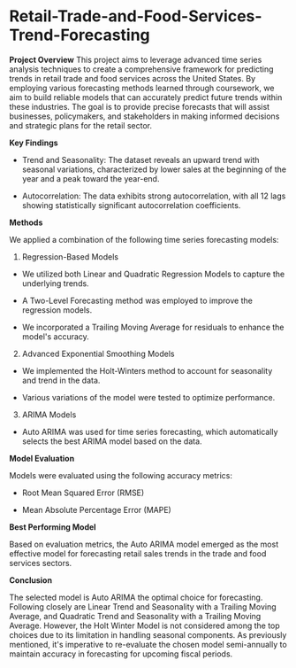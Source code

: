 # Retail-Trade-and-Food-Services-Trend-Forecasting

**Project Overview**
This project aims to leverage advanced time series analysis techniques to create a comprehensive framework for predicting trends in retail trade and food services across the United States. By employing various forecasting methods learned through coursework, we aim to build reliable models that can accurately predict future trends within these industries. The goal is to provide precise forecasts that will assist businesses, policymakers, and stakeholders in making informed decisions and strategic plans for the retail sector.

**Key Findings**
 - Trend and Seasonality: The dataset reveals an upward trend with seasonal variations, characterized by lower sales at the beginning of the year and a peak toward the year-end.

 - Autocorrelation: The data exhibits strong autocorrelation, with all 12 lags showing statistically significant autocorrelation coefficients.

**Methods**

We applied a combination of the following time series forecasting models:

1. Regression-Based Models
 - We utilized both Linear and Quadratic Regression Models to capture the underlying trends.

 - A Two-Level Forecasting method was employed to improve the regression models.

 - We incorporated a Trailing Moving Average for residuals to enhance the model's accuracy.

2. Advanced Exponential Smoothing Models
 - We implemented the Holt-Winters method to account for seasonality and trend in the data.

 - Various variations of the model were tested to optimize performance.

3. ARIMA Models
 - Auto ARIMA was used for time series forecasting, which automatically selects the best ARIMA model based on the data.

**Model Evaluation**

Models were evaluated using the following accuracy metrics:

 - Root Mean Squared Error (RMSE)

- Mean Absolute Percentage Error (MAPE)

**Best Performing Model**

Based on evaluation metrics, the Auto ARIMA model emerged as the most effective model for forecasting retail sales trends in the trade and food services sectors.

**Conclusion**

The selected model is Auto ARIMA the optimal choice for forecasting. Following closely are Linear Trend and Seasonality with a Trailing Moving Average, and Quadratic Trend and Seasonality with a Trailing Moving Average. However, the Holt Winter Model is not considered among the top choices due to its limitation in handling seasonal components. As previously mentioned, it's imperative to re-evaluate the chosen model semi-annually to maintain accuracy in forecasting for upcoming fiscal periods.

